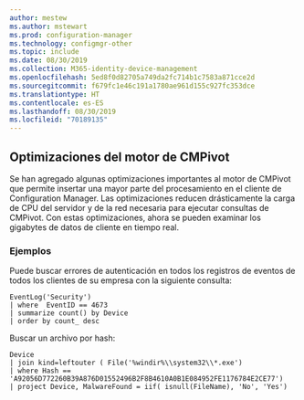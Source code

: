 ```yaml
---
author: mestew
ms.author: mstewart
ms.prod: configuration-manager
ms.technology: configmgr-other
ms.topic: include
ms.date: 08/30/2019
ms.collection: M365-identity-device-management
ms.openlocfilehash: 5ed8f0d82705a749da2fc714b1c7583a871cce2d
ms.sourcegitcommit: f679fc1e46c191a1780ae961d155c927fc353dce
ms.translationtype: HT
ms.contentlocale: es-ES
ms.lasthandoff: 08/30/2019
ms.locfileid: "70189135"
---
```

## <a name="optimizations-to-the-cmpivot-engine"></a>Optimizaciones del motor de CMPivot
<!--3197353-->
Se han agregado algunas optimizaciones importantes al motor de CMPivot que permite insertar una mayor parte del procesamiento en el cliente de Configuration Manager. Las optimizaciones reducen drásticamente la carga de CPU del servidor y de la red necesaria para ejecutar consultas de CMPivot. Con estas optimizaciones, ahora se pueden examinar los gigabytes de datos de cliente en tiempo real.

### <a name="examples"></a>Ejemplos

Puede buscar errores de autenticación en todos los registros de eventos de todos los clientes de su empresa con la siguiente consulta:

```
EventLog('Security')
| where  EventID == 4673
| summarize count() by Device
| order by count_ desc
```

Buscar un archivo por hash:

```
Device 
| join kind=leftouter ( File('%windir%\\system32\\*.exe') 
| where Hash == 'A92056D772260B39A876D01552496B2F8B4610A0B1E084952FE1176784E2CE77') 
| project Device, MalwareFound = iif( isnull(FileName), 'No', 'Yes')
```